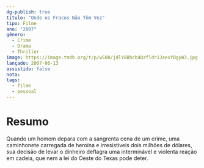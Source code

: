 ```yaml
---
dg-publish: true
titulo: "Onde os Fracos Não Têm Vez"
tipo: Filme
ano: "2007"
gênero:
  - Crime
  - Drama
  - Thriller
image: https://image.tmdb.org/t/p/w500/jdlY8Bhcb4Qzfldr1JaexYBgyW3.jpg
lançado: 2007-06-13
assistido: false
nota: 
tags:
  - filme
  - pessoal
---
```

# Resumo
Quando um homem depara com a sangrenta cena de um crime, uma caminhonete carregada de heroína e irresistíveis dois milhões de dólares, sua decisão de levar o dinheiro deflagra uma interminável e violenta reação em cadeia, que nem a lei do Oeste do Texas pode deter.
